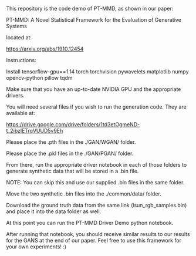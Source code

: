 This repository is the code demo of PT-MMD, as shown in our paper: 

PT-MMD: A Novel Statistical Framework for the Evaluation of Generative Systems

located at:

https://arxiv.org/abs/1910.12454

Instructions:

Install
tensorflow-gpu==1.14
torch
torchvision
pywavelets
matplotlib
numpy
opencv-python
pillow
tqdm

Make sure that you have an up-to-date NVIDIA GPU and the appropriate drivers.

You will need several files if you wish to run the generation code. They are available at:

https://drive.google.com/drive/folders/1td3etOgmeND-t_2ibzlETrqVUUD5v9Eh

Please place the .pth files in the ./GAN/WGAN/ folder.

Please place the .pkl files in the ./GAN/PGAN/ folder.

From there, run the appropriate driver notebook in each of those folders to generate synthetic data that will be stored in a .bin file. 

NOTE: You can skip this and use our supplied .bin files in the same folder. 

Move the two synthetic .bin files into the ./common/data/ folder.

Download the ground truth data from the same link (lsun_rgb_samples.bin) and place it into the data folder as well.

At this point you can run the PT-MMD Driver Demo python notebook.

After running that notebook, you should receive similar results to our results for the GANS at the end of our paper. Feel free to use this framework for your own experiments! :)
